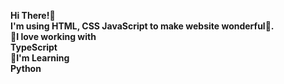 <b>Hi There!👋<b/>
<br>
I'm using HTML, CSS JavaScript to make website wonderful🕺.
<br>
<b>🔭I love working with</b>
<br>
TypeScript
<br>
<b>🌱I'm Learning</b>
<br>
Python

